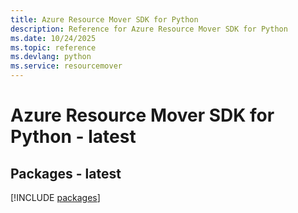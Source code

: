 ```yaml
---
title: Azure Resource Mover SDK for Python
description: Reference for Azure Resource Mover SDK for Python
ms.date: 10/24/2025
ms.topic: reference
ms.devlang: python
ms.service: resourcemover
---
```

# Azure Resource Mover SDK for Python - latest
## Packages - latest
[!INCLUDE [packages](resource-mover-index.md)]